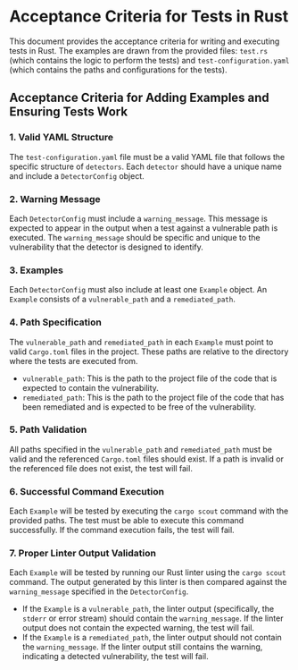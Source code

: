 # Acceptance Criteria for Tests in Rust

This document provides the acceptance criteria for writing and executing tests in Rust. The examples are drawn from the provided files: `test.rs` (which contains the logic to perform the tests) and `test-configuration.yaml` (which contains the paths and configurations for the tests).

## Acceptance Criteria for Adding Examples and Ensuring Tests Work

### 1. Valid YAML Structure

The `test-configuration.yaml` file must be a valid YAML file that follows the specific structure of `detectors`. Each `detector` should have a unique name and include a `DetectorConfig` object.

### 2. Warning Message

Each `DetectorConfig` must include a `warning_message`. This message is expected to appear in the output when a test against a vulnerable path is executed. The `warning_message` should be specific and unique to the vulnerability that the detector is designed to identify.

### 3. Examples

Each `DetectorConfig` must also include at least one `Example` object. An `Example` consists of a `vulnerable_path` and a `remediated_path`.

### 4. Path Specification

The `vulnerable_path` and `remediated_path` in each `Example` must point to valid `Cargo.toml` files in the project. These paths are relative to the directory where the tests are executed from.

- `vulnerable_path`: This is the path to the project file of the code that is expected to contain the vulnerability.
- `remediated_path`: This is the path to the project file of the code that has been remediated and is expected to be free of the vulnerability.

### 5. Path Validation

All paths specified in the `vulnerable_path` and `remediated_path` must be valid and the referenced `Cargo.toml` files should exist. If a path is invalid or the referenced file does not exist, the test will fail.

### 6. Successful Command Execution

Each `Example` will be tested by executing the `cargo scout` command with the provided paths. The test must be able to execute this command successfully. If the command execution fails, the test will fail.

### 7. Proper Linter Output Validation

Each `Example` will be tested by running our Rust linter using the `cargo scout` command. The output generated by this linter is then compared against the `warning_message` specified in the `DetectorConfig`.

- If the `Example` is a `vulnerable_path`, the linter output (specifically, the `stderr` or error stream) should contain the `warning_message`. If the linter output does not contain the expected warning, the test will fail.
- If the `Example` is a `remediated_path`, the linter output should not contain the `warning_message`. If the linter output still contains the warning, indicating a detected vulnerability, the test will fail.
